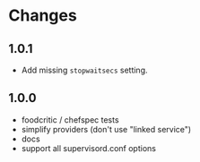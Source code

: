 Changes
=======

1.0.1
-----
- Add missing `stopwaitsecs` setting.

1.0.0
-----

- foodcritic / chefspec tests
- simplify providers (don't use "linked service")
- docs
- support all supervisord.conf options
